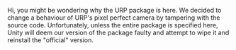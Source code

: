 Hi, you might be wondering why the URP package is here. 
We decided to change a behaviour of URP's pixel perfect camera by tampering with the source code. Unfortunately, unless the entire package is specified here, Unity will deem our version of the package faulty and attempt to wipe it and reinstall the "official" version.
